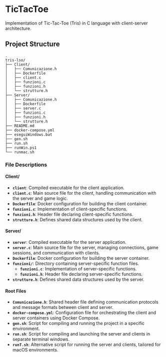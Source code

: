 # TicTacToe

Implementation of Tic-Tac-Toe (Tris) in C language with client-server architecture.

## Project Structure

```
.
tris-lso/
├── Client/
│   ├── Comunicazione.h
│   ├── Dockerfile
│   ├── client.c
│   ├── funzioni.c
│   ├── funzioni.h
│   └── strutture.h
├── Server/
│   ├── Comunicazione.h
│   ├── Dockerfile
│   ├── server.c
│   ├── funzioni.c
│   ├── funzioni.h
│   └── strutture.h
├── README.md
├── docker-compose.yml
├── eseguiWindows.bat
├── gen.sh
├── run.sh
├── runWin.ps1
└── runmac.sh
```
### File Descriptions

#### Client/
- **`client`**: Compiled executable for the client application.
- **`client.c`**: Main source file for the client, handling communication with the server and game logic.
- **`Dockerfile`**: Docker configuration for building the client container.
- **`funzioni.c`**: Implementation of client-specific functions.
- **`funzioni.h`**: Header file declaring client-specific functions.
- **`strutture.h`**: Defines shared data structures used by the client.

#### Server/
- **`server`**: Compiled executable for the server application.
- **`server.c`**: Main source file for the server, managing connections, game sessions, and communication with clients.
- **`Dockerfile`**: Docker configuration for building the server container.
- **`funzioni/`**: Directory containing server-specific function files.
  - **`funzioni.c`**: Implementation of server-specific functions.
  - **`funzioni.h`**: Header file declaring server-specific functions.
- **`strutture.h`**: Defines shared data structures used by the server.

#### Root Files
- **`Comunicazione.h`**: Shared header file defining communication protocols and message formats between client and server.
- **`docker-compose.yml`**: Configuration file for orchestrating the client and server containers using Docker Compose.
- **`gen.sh`**: Script for compiling and running the project in a specific environment.
- **`run.sh`**: Script for compiling and launching the server and clients in separate terminal windows.
- **`runT.sh`**: Alternative script for running the server and clients, tailored for macOS environments.